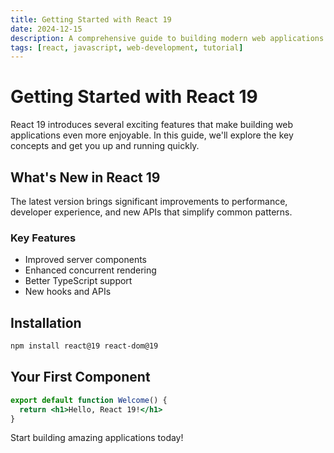 ```yaml
---
title: Getting Started with React 19
date: 2024-12-15
description: A comprehensive guide to building modern web applications with React 19, covering the latest features and best practices.
tags: [react, javascript, web-development, tutorial]
---
```


# Getting Started with React 19

React 19 introduces several exciting features that make building web applications even more enjoyable. In this guide, we'll explore the key concepts and get you up and running quickly.

## What's New in React 19

The latest version brings significant improvements to performance, developer experience, and new APIs that simplify common patterns.

### Key Features

- Improved server components
- Enhanced concurrent rendering
- Better TypeScript support
- New hooks and APIs

## Installation

```bash
npm install react@19 react-dom@19
```

## Your First Component

```jsx
export default function Welcome() {
  return <h1>Hello, React 19!</h1>
}
```

Start building amazing applications today!
